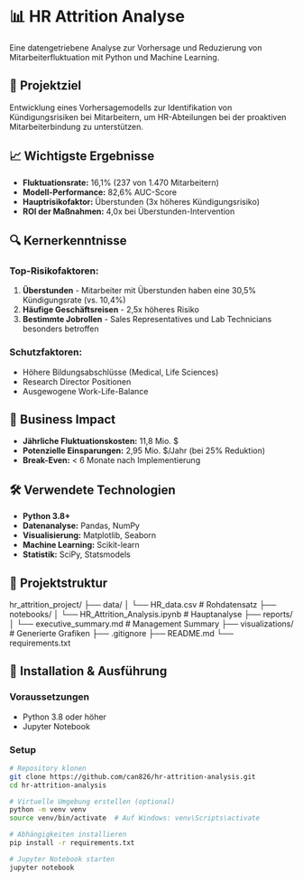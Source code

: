 # 📊 HR Attrition Analyse

Eine datengetriebene Analyse zur Vorhersage und Reduzierung von Mitarbeiterfluktuation mit Python und Machine Learning.

## 🎯 Projektziel

Entwicklung eines Vorhersagemodells zur Identifikation von Kündigungsrisiken bei Mitarbeitern, um HR-Abteilungen bei der proaktiven Mitarbeiterbindung zu unterstützen.

## 📈 Wichtigste Ergebnisse

- **Fluktuationsrate:** 16,1% (237 von 1.470 Mitarbeitern)
- **Modell-Performance:** 82,6% AUC-Score
- **Hauptrisikofaktor:** Überstunden (3x höheres Kündigungsrisiko)
- **ROI der Maßnahmen:** 4,0x bei Überstunden-Intervention

## 🔍 Kernerkenntnisse

### Top-Risikofaktoren:
1. **Überstunden** - Mitarbeiter mit Überstunden haben eine 30,5% Kündigungsrate (vs. 10,4%)
2. **Häufige Geschäftsreisen** - 2,5x höheres Risiko
3. **Bestimmte Jobrollen** - Sales Representatives und Lab Technicians besonders betroffen

### Schutzfaktoren:
- Höhere Bildungsabschlüsse (Medical, Life Sciences)
- Research Director Positionen
- Ausgewogene Work-Life-Balance

## 💼 Business Impact

- **Jährliche Fluktuationskosten:** 11,8 Mio. $
- **Potenzielle Einsparungen:** 2,95 Mio. $/Jahr (bei 25% Reduktion)
- **Break-Even:** < 6 Monate nach Implementierung

## 🛠️ Verwendete Technologien

- **Python 3.8+**
- **Datenanalyse:** Pandas, NumPy
- **Visualisierung:** Matplotlib, Seaborn
- **Machine Learning:** Scikit-learn
- **Statistik:** SciPy, Statsmodels

## 📁 Projektstruktur
hr_attrition_project/
├── data/
│   └── HR_data.csv              # Rohdatensatz
├── notebooks/
│   └── HR_Attrition_Analysis.ipynb  # Hauptanalyse
├── reports/
│   └── executive_summary.md     # Management Summary
├── visualizations/              # Generierte Grafiken
├── .gitignore
├── README.md
└── requirements.txt

## 🚀 Installation & Ausführung

### Voraussetzungen
- Python 3.8 oder höher
- Jupyter Notebook

### Setup

```bash
# Repository klonen
git clone https://github.com/can826/hr-attrition-analysis.git
cd hr-attrition-analysis

# Virtuelle Umgebung erstellen (optional)
python -m venv venv
source venv/bin/activate  # Auf Windows: venv\Scripts\activate

# Abhängigkeiten installieren
pip install -r requirements.txt

# Jupyter Notebook starten
jupyter notebook
